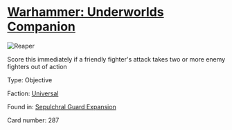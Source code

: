 # [Warhammer: Underworlds Companion](https://guidokessels.github.io/wh-underworlds)

  

![Reaper](https://warhammerunderworlds.com/wp-content/uploads/sites/6/2017/12/287_ENG-Reaper.png)

Score this immediately if a friendly fighter's attack takes two or more enemy fighters out of action

Type: Objective

Faction: [Universal](https://guidokessels.github.io/wh-underworlds/factions/universal.md)

Found in: [Sepulchral Guard Expansion](https://guidokessels.github.io/wh-underworlds/locations/sepulchral-guard-expansion.md)

Card number: 287
